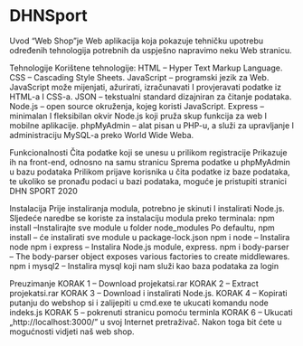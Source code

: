 # DHNSport

Uvod
“Web Shop”je Web aplikacija koja pokazuje tehničku upotrebu određenih
tehnologija potrebnih da uspješno napravimo neku Web stranicu.

Tehnologije
Korištene tehnologije:
HTML – Hyper Text Markup Language.
CSS – Cascading Style Sheets.
JavaScript – programski jezik za Web. JavaScript može mijenjati, ažurirati,
izračunavati I provjeravati podatke iz HTML-a I CSS-a.
JSON – tekstualni standard dizajniran za čitanje podataka.
Node.js – open source okruženja, kojeg koristi JavaScript.
Express – minimalan I fleksibilan okvir Node.js koji pruža skup
funkcija za web I mobilne aplikacije.
phpMyAdmin – alat pisan u PHP-u, a služi za upravljanje I
administraciju MySQL-a preko World Wide Weba.

Funkcionalnosti
Čita podatke koji se unesu u prilikom registracije
Prikazuje ih na front-end, odnosno na samu stranicu
Sprema podatke u phpMyAdmin u bazu podataka
Prilikom prijave korisnika u čita podatke iz baze podataka, te ukoliko se
pronađu podaci u bazi podataka, moguće je pristupiti stranici
DHN SPORT 2020

Instalacija
Prije instaliranja modula, potrebno je skinuti I instalirati Node.js. Sljedeće
naredbe se koriste za instalaciju modula preko terminala:
npm install –Instalirajte sve module u folder node_modules
Po defaultu, npm install – će instalirati sve module u package-lock.json
npm i node – Instalira node
npm i express – Instalira Node.js module, express.
npm i body-parser – The body-parser object exposes various factories to create
middlewares.
npm i mysql2 – Instalira mysql koji nam služi kao baza podataka za login

Preuzimanje
KORAK 1 – Download projekatsi.rar
KORAK 2 – Extract projekatsi.rar
KORAK 3 – Download i instalirati Node.js.
KORAK 4 – Kopirati putanju do webshop si i zalijepiti u cmd.exe te ukucati
komandu node indeks.js
KORAK 5 – pokrenuti stranicu pomoću terminla
KORAK 6 – Ukucati „http://localhost:3000/” u svoj Internet pretraživač. Nakon
toga bit ćete u mogućnosti vidjeti naš web shop. 
